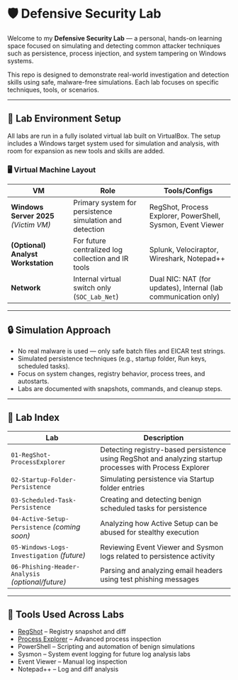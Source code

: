 # 🛡️ Defensive Security Lab

Welcome to my **Defensive Security Lab** — a personal, hands-on learning space focused on simulating and detecting common attacker techniques such as persistence, process injection, and system tampering on Windows systems.

This repo is designed to demonstrate real-world investigation and detection skills using safe, malware-free simulations. Each lab focuses on specific techniques, tools, or scenarios.

---

## 🔬 Lab Environment Setup

All labs are run in a fully isolated virtual lab built on VirtualBox. The setup includes a Windows target system used for simulation and analysis, with room for expansion as new tools and skills are added.

### 🖥️ Virtual Machine Layout

| VM | Role | Tools/Configs |
|----|------|----------------|
| **Windows Server 2025** *(Victim VM)* | Primary system for persistence simulation and detection | RegShot, Process Explorer, PowerShell, Sysmon, Event Viewer |
| **(Optional) Analyst Workstation** | For future centralized log collection and IR tools | Splunk, Velociraptor, Wireshark, Notepad++ |
| **Network** | Internal virtual switch only (`SOC_Lab_Net`) | Dual NIC: NAT (for updates), Internal (lab communication only) |

---

## 🔒 Simulation Approach

- No real malware is used — only safe batch files and EICAR test strings.
- Simulated persistence techniques (e.g., startup folder, Run keys, scheduled tasks).
- Focus on system changes, registry behavior, process trees, and autostarts.
- Labs are documented with snapshots, commands, and cleanup steps.

---

## 🧪 Lab Index

| Lab | Description |
|-----|-------------|
| `01-RegShot-ProcessExplorer` | Detecting registry-based persistence using RegShot and analyzing startup processes with Process Explorer |
| `02-Startup-Folder-Persistence` | Simulating persistence via Startup folder entries |
| `03-Scheduled-Task-Persistence` | Creating and detecting benign scheduled tasks for persistence |
| `04-Active-Setup-Persistence` *(coming soon)* | Analyzing how Active Setup can be abused for stealthy execution |
| `05-Windows-Logs-Investigation` *(future)* | Reviewing Event Viewer and Sysmon logs related to persistence activity |
| `06-Phishing-Header-Analysis` *(optional/future)* | Parsing and analyzing email headers using test phishing messages |

---

## 🧰 Tools Used Across Labs

- [RegShot](https://sourceforge.net/projects/regshot/) – Registry snapshot and diff
- [Process Explorer](https://learn.microsoft.com/en-us/sysinternals/downloads/process-explorer) – Advanced process inspection
- PowerShell – Scripting and automation of benign simulations
- Sysmon – System event logging for future log analysis labs
- Event Viewer – Manual log inspection
- Notepad++ – Log and diff analysis

